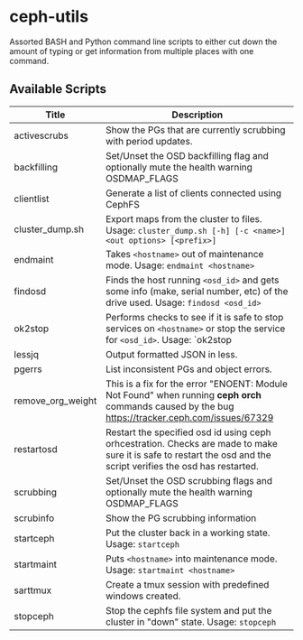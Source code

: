 # ceph-utils
Assorted BASH and Python command line scripts to either cut down the amount of typing or get information from multiple places with one command.

## Available Scripts

| Title | Description |
| --- | --- |
| activescrubs | Show the PGs that are currently scrubbing with period updates. |
| backfilling | Set/Unset the OSD backfilling flag and optionally mute the health warning OSDMAP_FLAGS |
| clientlist | Generate a list of clients connected using CephFS |
| cluster_dump.sh | Export maps from the cluster to files. Usage: `cluster_dump.sh [-h] [-c <name>] <out options> [<prefix>]` |
| endmaint | Takes `<hostname>` out of maintenance mode. Usage: `endmaint <hostname>` |
| findosd | Finds the host running `<osd_id>` and gets some info (make, serial number, etc) of the drive used. Usage: `findosd <osd_id>` |
| ok2stop | Performs checks to see if it is safe to stop services on `<hostname>` or stop the service for `<osd_id>`. Usage: `ok2stop <hostname>|<osd_id>` |
| lessjq | Output formatted JSON in less.  |
| pgerrs | List inconsistent PGs and object errors. |
| remove_org_weight | This is a fix for the error "ENOENT: Module Not Found" when running **ceph orch** commands caused by the bug https://tracker.ceph.com/issues/67329 |
| restartosd | Restart the specified osd id using ceph orhcestration.  Checks are made to make sure it is safe to restart the osd and the script verifies the osd has restarted. |
| scrubbing  | Set/Unset the OSD scrubbing flags and optionally mute the health warning OSDMAP_FLAGS |
| scrubinfo | Show the PG scrubbing information |
| startceph | Put the cluster back in a working state. Usage: `startceph` |
| startmaint | Puts `<hostname>` into maintenance mode. Usage: `startmaint <hostname>` |
| sarttmux | Create a tmux session with predefined windows created. |
| stopceph | Stop the cephfs file system and put the cluster in "down" state. Usage: `stopceph` |
